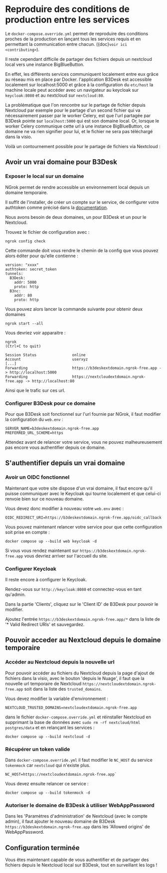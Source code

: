 # Reproduire des conditions de production entre les services

Le `docker-compose.override.yml` permet de reproduire des conditions proches de la production en lançant tous les services requis et en permettant la communication entre chacun. ({doc}`voir ici <contributing>`).

Il reste cependant difficile de partager des fichiers depuis un nextcloud local vers une instance BigBlueButton.

En effet, les différents services communiquent localement entre eux grâce au réseau mis en place par Docker. l'application B3Desk est accessible localement sur localhost:5000 et grâce à la configuration du `etc/host` la machine locale peut accéder avec un navigateur au keycloak sur `keycloak:8080` et au nextcloud sur `nextcloud:80`.

La problématique que l'on rencontre sur le partage de fichier depuis Nextcloud par exemple pour le partage d'un second fichier qui va nécessairement passer par le worker Celery, est que l'url partagée par B3Desk pointe sur `localhost:5000` qui est son domaine local. Or, lorsque le worker Celery communique cette url à une instance BigBlueButton, ce domaine ne va rien signifier pour lui, et le fichier ne sera pas téléchargé dans la visio.

Voilà un contournement possible pour le partage de fichiers via Nextcloud :

## Avoir un vrai domaine pour B3Desk

### Exposer le local sur un domaine

NGrok permet de rendre accessible un environnement local depuis un domaine temporaire.

Il suffit de l'installer, de créer un compte sur le service, de configurer votre authtoken comme précisé dans la [documentation](https://dashboard.ngrok.com/get-started/setup/linux).

Nous avons besoin de deux domaines, un pour B3Desk et un pour le Nextcloud.

Trouvez le fichier de configuration avec :
```
ngrok config check
```
Cette commande doit vous rendre le chemin de la config que vous pouvez alors éditer pour qu'elle contienne :
```
version: "xxxx"
authtoken: secret_token
tunnels:
  B3Desk:
    addr: 5000
    proto: http
  B3nc:
    addr: 80
    proto: http
```
Vous pouvez alors lancer la commande suivante pour obtenir deux domaines
```
ngrok start --all
```
Vous devriez voir apparaitre :
```
ngrok                                                                                                (Ctrl+C to quit)

Session Status                online
Account                       userxyz
[...]
Forwarding                    https://b3deskextdomain.ngrok-free.app -> http://localhost:5000
Forwarding                    https://nextcloudextdomain.ngrok-free.app -> http://localhost:80
```
Ainsi que le trafic sur ces url.

### Configurer B3Desk pour ce domaine

Pour que B3Desk soit fonctionnel sur l'url fournie par NGrok, il faut modifier la configuration du `web.env` :
```
SERVER_NAME=b3deskextdomain.ngrok-free.app
PREFERRED_URL_SCHEME=https
```

Attendez avant de relancer votre service, vous ne pouvez malheureusement pas encore vous authentifier depuis ce domaine.

## S'authentifier depuis un vrai domaine

### Avoir un OIDC fonctionnel

Maintenant que votre site dispose d'un vrai domaine, il faut encore qu'il puisse communiquer avec le Keycloak qui tourne localement et que celui-ci renvoie bien sur ce nouveau domaine.

Vous devez donc modifier à nouveau votre `web.env` avec :
```
OIDC_REDIRECT_URI=https://b3deskextdomain.ngrok-free.app/oidc_callback
```

Vous pouvez maintenant relancer votre service pour que cette configuration soit prise en compte :
```
docker compose up --build web keycloak -d
```
Si vous vous rendez maintenant sur `https://b3deskextdomain.ngrok-free.app` vous devriez arriver sur l'accueil du site.

### Configurer Keycloak

Il reste encore à configurer le Keycloak.

Rendez-vous sur `http://keycloak:8080` et connectez-vous en tant qu'admin.

Dans la partie 'Clients', cliquez sur le 'Client ID' de B3Desk pour pouvoir le modifier.

Ajoutez l'entrée `https://b3deskextdomain.ngrok-free.app/*` dans la liste de '* Valid Redirect URIs' et sauvegardez.

## Pouvoir acceder au Nextcloud depuis le domaine temporaire

### Accéder au Nextcloud depuis la nouvelle url

Pour pouvoir accéder au fichiers du Nextcloud depuis la page d'ajout de fichiers dans la visio, avec le bouton 'depuis le Nuage', il faut que la nouvelle url temporaire de Nextcloud `https://nextcloudextdomain.ngrok-free.app` soit dans la liste des `trusted_domains`.

Vous devez modifier la variable d'environnement :
```
NEXTCLOUD_TRUSTED_DOMAINS=nextcloudextdomain.ngrok-free.app
```

dans le fichier `docker-compose.override.yml` et réinstaller Nextcloud en supprimant la base de données avec `sudo rm -rf nextcloud/html postgres/data` et en relançant les services :
```
docker compose up --build nextcloud -d
```

### Récupérer un token valide

Dans `docker-compose.override.yml` il faut modifier le `NC_HOST` du service `tokenmock` car `nextcloud` qui n'existe plus.

```
NC_HOST=https://nextcloudextdomain.ngrok-free.app`
```

Vous devez ensuite relancer ce service :
```
docker compose up --build tokenmock -d
```

### Autoriser le domaine de B3Desk à utiliser WebAppPassword

Dans les 'Paramètres d'administration' de Nextcloud (avec le compte admin), il faut ajouter le nouveau domaine de B3Desk `https://b3deskextdomain.ngrok-free.app` dans les 'Allowed origins' de WebAppPassword.

## Configuration terminée

Vous êtes maintenant capable de vous authentifier et de partager des fichiers depuis le Nextcloud local sur B3Desk, tout en surveillant les logs !
